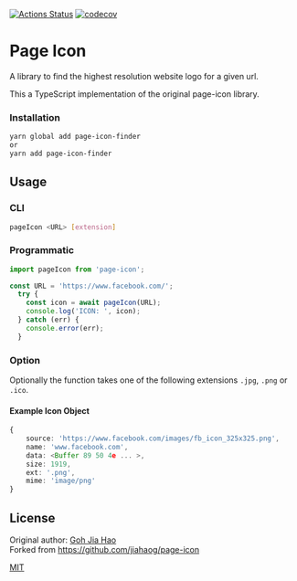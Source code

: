 [![Actions Status](https://github.com/UweStolz/page-icon/workflows/publish/badge.svg)](https://github.com/UweStolz/page-icon/actions)
[![codecov](https://codecov.io/gh/UweStolz/page-icon-finder/branch/release/graph/badge.svg)](https://codecov.io/gh/UweStolz/page-icon-finder)


# Page Icon

A library to find the highest resolution website logo for a given url.

This a TypeScript implementation of the original page-icon library.

### Installation

```bash
yarn global add page-icon-finder
or
yarn add page-icon-finder
```

## Usage

### CLI

```bash
pageIcon <URL> [extension]
```

### Programmatic

```typescript
import pageIcon from 'page-icon';

const URL = 'https://www.facebook.com/';
  try {
    const icon = await pageIcon(URL);
    console.log('ICON: ', icon);
  } catch (err) {
    console.error(err);
  }
```

### Option

Optionally the function takes one of the following extensions `.jpg`, `.png` or `.ico`.

#### Example Icon Object

```typescript
{ 
    source: 'https://www.facebook.com/images/fb_icon_325x325.png',
    name: 'www.facebook.com',
    data: <Buffer 89 50 4e ... >,
    size: 1919,
    ext: '.png',
    mime: 'image/png' 
}
```

## License

Original author: [Goh Jia Hao](<https://github.com/jiahaog>
)  
Forked from <https://github.com/jiahaog/page-icon>

[MIT](LICENSE.md)
